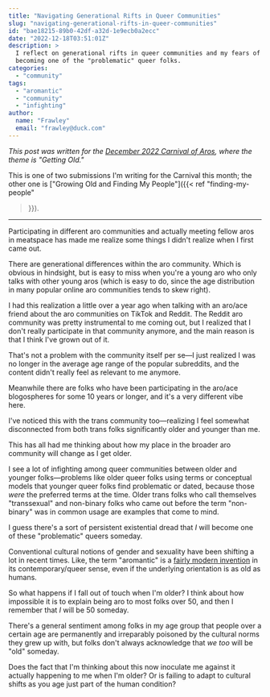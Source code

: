 ```yaml
---
title: "Navigating Generational Rifts in Queer Communities"
slug: "navigating-generational-rifts-in-queer-communities"
id: "bae18215-89b0-42df-a32d-1e9ecb0a2ecc"
date: "2022-12-18T03:51:01Z"
description: >
  I reflect on generational rifts in queer communities and my fears of someday
  becoming one of the "problematic" queer folks.
categories:
  - "community"
tags:
  - "aromantic"
  - "community"
  - "infighting"
author:
  name: "Frawley"
  email: "frawley@duck.com"
---
```


*This post was written for the [December 2022 Carnival of
Aros](https://roboticanary.wordpress.com/2022/11/30/december-2020-carnival-of-aros-getting-old-call-for-submissions/),
where the theme is "Getting Old."*

This is one of two submissions I'm writing for the Carnival this month; the
other one is ["Growing Old and Finding My People"]({{< ref "finding-my-people"
>}}).

---

Participating in different aro communities and actually meeting fellow aros in
meatspace has made me realize some things I didn't realize when I first came
out.

There are generational differences within the aro community. Which is obvious
in hindsight, but is easy to miss when you're a young aro who only talks with
other young aros (which is easy to do, since the age distribution in many
popular online aro communities tends to skew right).

I had this realization a little over a year ago when talking with an aro/ace
friend about the aro communities on TikTok and Reddit. The Reddit aro community
was pretty instrumental to me coming out, but I realized that I don't really
participate in that community anymore, and the main reason is that I think I've
grown out of it.

That's not a problem with the community itself per se—I just realized I was no
longer in the average age range of the popular subreddits, and the content
didn't really feel as relevant to me anymore.

Meanwhile there are folks who have been participating in the aro/ace
blogospheres for some 10 years or longer, and it's a very different vibe here.

I've noticed this with the trans community too—realizing I feel somewhat
disconnected from both trans folks significantly older and younger than me.

This has all had me thinking about how my place in the broader aro community
will change as I get older.

I see a lot of infighting among queer communities between older and younger
folks—problems like older queer folks using terms or conceptual models that
younger queer folks find problematic or dated, because those *were* the
preferred terms at the time. Older trans folks who call themselves
"transsexual" and non-binary folks who came out before the term "non-binary"
was in common usage are examples that come to mind.

I guess there's a sort of persistent existential dread that *I* will become one
of these "problematic" queers someday.

Conventional cultural notions of gender and sexuality have been shifting a lot
in recent times. Like, the term "aromantic" is a [fairly modern
invention](https://acearchive.lgbt/artifacts/hha-maxnova100-feelings-when-dating/)
in its contemporary/queer sense, even if the underlying orientation is as old
as humans.

So what happens if I fall out of touch when I'm older? I think about how
impossible it is to explain being aro to most folks over 50, and then I
remember that *I* will be 50 someday.

There's a general sentiment among folks in my age group that people over a
certain age are permanently and irreparably poisoned by the cultural norms they
grew up with, but folks don't always acknowledge that *we too* will be "old"
someday.

Does the fact that I'm thinking about this now inoculate me against it actually
happening to me when I'm older? Or is failing to adapt to cultural shifts as
you age just part of the human condition?
